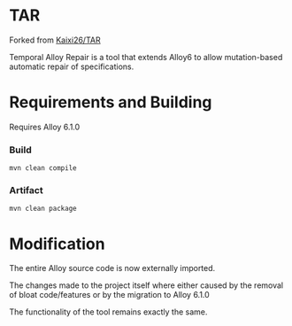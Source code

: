 # TAR

Forked from [Kaixi26/TAR](https://github.com/Kaixi26/TAR)

Temporal Alloy Repair is a tool that extends Alloy6 to allow mutation-based automatic repair of specifications.

# Requirements and Building

Requires Alloy 6.1.0

### Build

````
mvn clean compile
````

### Artifact

````
mvn clean package
````

# Modification

The entire Alloy source code is now externally imported.

The changes made to the project itself where either caused by the removal of bloat code/features or by the migration to Alloy 6.1.0

The functionality of the tool remains exactly the same.

